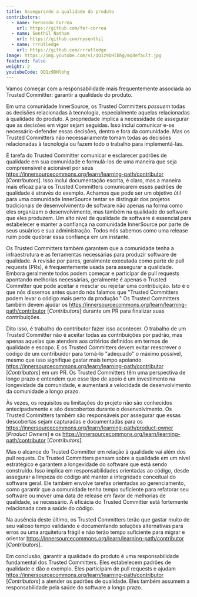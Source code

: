```yaml
---
title: Assegurando a qualidade do produto
contributors:
  - name: Fernando Correa
    url: https://github.com/fer-correa
  - name: Senthil Nathan
    url: https://github.com/nysenthil
  - name: rrrutledge
    url: https://github.com/rrrutledge
image: https://img.youtube.com/vi/QQ1z9DHlbhg/mqdefault.jpg
featured: false
weight: 2
youtubeCode: QQ1z9DHlbhg
---
```

<div class="paragraph">
<p>Vamos começar com a responsabilidade mais frequentemente associada ao Trusted Committer: garantir a qualidade do produto.</p>
</div>
<div class="paragraph">
<p>Em uma comunidade InnerSource, os Trusted Committers <em>possuem</em> todas as decisões relacionadas à tecnologia, especialmente aquelas relacionadas à qualidade do produto.
A propriedade implica a necessidade de assegurar que as decisões em vigor sejam seguidas.
Isso inclui comunicar e-se necessário-defender essas decisões, dentro e fora da comunidade.
Mas os Trusted Committers não necessariamente tomam todas as decisões relacionadas à tecnologia ou fazem todo o trabalho para implementá-las.</p>
</div>
<div class="paragraph">
<p>É tarefa do Trusted Committer comunicar e esclarecer padrões de qualidade em sua comunidade e formulá-los de uma maneira que seja compreensível e acionável por seus <a href="https://innersourcecommons.org/learn/learning-path/contributor" class="bare">https://innersourcecommons.org/learn/learning-path/contributor</a> [<em>Contributors</em>].
Isso inclui documentação escrita, é claro, mas a maneira mais eficaz para os Trusted Committers comunicarem esses padrões de qualidade é através do exemplo.
Achamos que pode ser um objetivo útil para uma comunidade InnerSource tentar se distinguir dos projetos tradicionais de desenvolvimento de software não apenas na forma como eles organizam o desenvolvimento, mas também na qualidade do software que eles produzem.
Um alto nível de qualidade de software é essencial para estabelecer e manter a confiança na comunidade InnerSource por parte de seus usuários e sua administração.
Todos nós sabemos como uma release ruim pode quebrar essa confiança em um instante.</p>
</div>
<div class="paragraph">
<p>Os Trusted Committers também garantem que a comunidade tenha a infraestrutura e as ferramentas necessárias para produzir software de qualidade.
A revisão por pares, geralmente executada como parte de pull requests (PRs), é frequentemente usada para assegurar a qualidade.
Embora geralmente todos podem começar e participar de pull requests apontando melhorias necessárias, geralmente é apenas o Trusted Committer que pode aceitar e mesclar ou rejeitar
uma contribuição.
Isto é o que nós dissemos antes quando nós falamos que "Trusted Committers podem levar o código mais perto da produção."
Os Trusted Committers também devem ajudar os <a href="https://innersourcecommons.org/learn/learning-path/contributor" class="bare">https://innersourcecommons.org/learn/learning-path/contributor</a> [<em>Contributors</em>] durante um PR para finalizar suas contribuições.</p>
</div>
<div class="paragraph">
<p>Dito isso, é trabalho do contributor fazer isso acontecer.
O trabalho de um Trusted Committer não é aceitar todas as contribuições por padrão, mas apenas aquelas que atendem aos critérios definidos em termos de qualidade e escopo.
E os Trusted Committers devem evitar reescrever o código de um contribuidor para torná-lo "adequado" o máximo possível, mesmo que isso signifique gastar mais tempo apoiando <a href="https://innersourcecommons.org/learn/learning-path/contributor" class="bare">https://innersourcecommons.org/learn/learning-path/contributor</a> [<em>Contributors</em>] em um PR.
Os Trusted Committers têm uma perspectiva de longo prazo e entendem que esse tipo de apoio é um investimento na longevidade da comunidade, e aumentará a velocidade de desenvolvimento da comunidade a longo prazo.</p>
</div>
<div class="paragraph">
<p>Às vezes, os requisitos ou limitações do projeto não são conhecidos antecipadamente e são descobertos durante o desenvolvimento.
Os Trusted Committers também são responsáveis por assegurar que essas descobertas sejam capturadas e documentadas para os <a href="https://innersourcecommons.org/learn/learning-path/product-owner" class="bare">https://innersourcecommons.org/learn/learning-path/product-owner</a> [<em>Product Owners</em>] e os <a href="https://innersourcecommons.org/learn/learning-path/contributor" class="bare">https://innersourcecommons.org/learn/learning-path/contributor</a> [<em>Contributors</em>].</p>
</div>
<div class="paragraph">
<p>Mas o alcance do Trusted Committer em relação à qualidade vai além dos pull requets.
Os Trusted Committers pensam sobre a qualidade em um nível estratégico e garantem a longevidade do software que está sendo construído.
Isso implica em responsabilidades orientadas ao código, desde assegurar a limpeza do código até manter a integridade conceitual do software geral.
Ele também envolve tarefas orientadas ao gerenciamento, como garantir que a comunidade tenha tempo suficiente para refatorar seu software ou mover uma data de release em favor de melhorias de qualidade, se necessário.
A eficácia do Trusted Committer está fortemente relacionada com a saúde do código.</p>
</div>
<div class="paragraph">
<p>Na ausência deste último, os Trusted Committers terão que gastar muito de seu valioso tempo validando e documentando soluções alternativas para erros ou uma arquitetura frágil e não terão tempo suficiente para migrar e orientar <a href="https://innersourcecommons.org/learn/learning-path/contributor" class="bare">https://innersourcecommons.org/learn/learning-path/contributor</a> [<em>Contributors</em>].</p>
</div>
<div class="paragraph">
<p>Em conclusão, garantir a qualidade do produto é uma responsabilidade fundamental dos Trusted Committers.
Eles estabelecem padrões de qualidade e dão o exemplo.
Eles participam de pull requests e ajudam <a href="https://innersourcecommons.org/learn/learning-path/contributor" class="bare">https://innersourcecommons.org/learn/learning-path/contributor</a> [<em>Contributors</em>] a atender os padrões de qualidade.
Eles também assumem a responsabilidade pela saúde do software a longo prazo.</p>
</div>
<!--- This file autogenerated from https://github.com/InnerSourceCommons/InnerSourceLearningPath/blob/main/scripts -->
